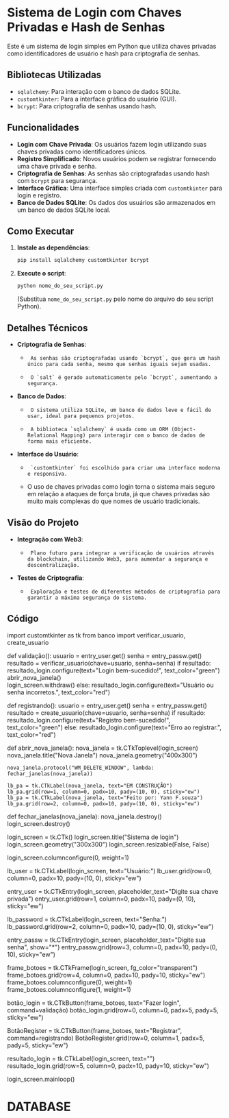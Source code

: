 # Sistema de Login com Chaves Privadas e Hash de Senhas

Este é um sistema de login simples em Python que utiliza chaves privadas como identificadores de usuário e hash para criptografia de senhas.

## Bibliotecas Utilizadas

-   `sqlalchemy`: Para interação com o banco de dados SQLite.
-   `customtkinter`: Para a interface gráfica do usuário (GUI).
-   `bcrypt`: Para criptografia de senhas usando hash.

## Funcionalidades

-   **Login com Chave Privada**: Os usuários fazem login utilizando suas chaves privadas como identificadores únicos.
-   **Registro Simplificado**: Novos usuários podem se registrar fornecendo uma chave privada e senha.
-   **Criptografia de Senhas**: As senhas são criptografadas usando hash com `bcrypt` para segurança.
-   **Interface Gráfica**: Uma interface simples criada com `customtkinter` para login e registro.
-   **Banco de Dados SQLite**: Os dados dos usuários são armazenados em um banco de dados SQLite local.

## Como Executar

1.  **Instale as dependências**:

    ```bash
    pip install sqlalchemy customtkinter bcrypt
    ```

2.  **Execute o script**:

    ```bash
    python nome_do_seu_script.py
    ```

    (Substitua `nome_do_seu_script.py` pelo nome do arquivo do seu script Python).

## Detalhes Técnicos

-   **Criptografia de Senhas**:
    -      As senhas são criptografadas usando `bcrypt`, que gera um hash único para cada senha, mesmo que senhas iguais sejam usadas.
    -      O `salt` é gerado automaticamente pelo `bcrypt`, aumentando a segurança.
-   **Banco de Dados**:
    -      O sistema utiliza SQLite, um banco de dados leve e fácil de usar, ideal para pequenos projetos.
    -      A biblioteca `sqlalchemy` é usada como um ORM (Object-Relational Mapping) para interagir com o banco de dados de forma mais eficiente.
-   **Interface do Usuário**:
    -      `customtkinter` foi escolhido para criar uma interface moderna e responsiva.
    -   O uso de chaves privadas como login torna o sistema mais seguro em relação a ataques de força bruta, já que chaves privadas são muito mais complexas do que nomes de usuário tradicionais.

## Visão do Projeto

-   **Integração com Web3**:
    -      Plano futuro para integrar a verificação de usuários através da blockchain, utilizando Web3, para aumentar a segurança e descentralização.
-   **Testes de Criptografia**:
    -      Exploração e testes de diferentes métodos de criptografia para garantir a máxima segurança do sistema.

## Código


import customtkinter as tk
from banco import verificar_usuario, create_usuario

def validação():
    usuario = entry_user.get()
    senha = entry_passw.get()
    resultado = verificar_usuario(chave=usuario, senha=senha)
    if resultado:
        resultado_login.configure(text="Login bem-sucedido!", text_color="green")
        abrir_nova_janela()  
        login_screen.withdraw()
    else:
        resultado_login.configure(text="Usuário ou senha incorretos.", text_color="red")

def registrando():
    usuario = entry_user.get()
    senha = entry_passw.get()
    resultado = create_usuario(chave=usuario, senha=senha)
    if resultado:
        resultado_login.configure(text="Registro bem-sucedido!", text_color="green")
    else:
        resultado_login.configure(text="Erro ao registrar.", text_color="red")

def abrir_nova_janela():
    nova_janela = tk.CTkToplevel(login_screen) 
    nova_janela.title("Nova Janela")
    nova_janela.geometry("400x300")
    
    nova_janela.protocol("WM_DELETE_WINDOW", lambda: fechar_janelas(nova_janela)) 

    lb_pa = tk.CTkLabel(nova_janela, text="EM CONSTRUÇÃO")
    lb_pa.grid(row=1, column=0, padx=10, pady=(10, 0), sticky="ew")
    lb_pa = tk.CTkLabel(nova_janela, text="Feito por: Yann F.souza")
    lb_pa.grid(row=2, column=0, padx=10, pady=(10, 0), sticky="ew")

def fechar_janelas(nova_janela):
    nova_janela.destroy()
    login_screen.destroy()


login_screen = tk.CTk()
login_screen.title("Sistema de login")
login_screen.geometry("300x300")
login_screen.resizable(False, False)

login_screen.columnconfigure(0, weight=1)


lb_user = tk.CTkLabel(login_screen, text="Usuário:")
lb_user.grid(row=0, column=0, padx=10, pady=(10, 0), sticky="ew")

entry_user = tk.CTkEntry(login_screen, placeholder_text="Digite sua chave privada")
entry_user.grid(row=1, column=0, padx=10, pady=(0, 10), sticky="ew")

lb_password = tk.CTkLabel(login_screen, text="Senha:")
lb_password.grid(row=2, column=0, padx=10, pady=(10, 0), sticky="ew")



entry_passw = tk.CTkEntry(login_screen, placeholder_text="Digite sua senha", show="*")
entry_passw.grid(row=3, column=0, padx=10, pady=(0, 10), sticky="ew")

frame_botoes = tk.CTkFrame(login_screen, fg_color="transparent")
frame_botoes.grid(row=4, column=0, padx=10, pady=10, sticky="ew")
frame_botoes.columnconfigure(0, weight=1)
frame_botoes.columnconfigure(1, weight=1)

botão_login = tk.CTkButton(frame_botoes, text="Fazer login", command=validação)
botão_login.grid(row=0, column=0, padx=5, pady=5, sticky="ew")

BotãoRegister = tk.CTkButton(frame_botoes, text="Registrar", command=registrando)
BotãoRegister.grid(row=0, column=1, padx=5, pady=5, sticky="ew")

resultado_login = tk.CTkLabel(login_screen, text="")
resultado_login.grid(row=5, column=0, padx=10, pady=10, sticky="ew")

login_screen.mainloop()
# DATABASE
